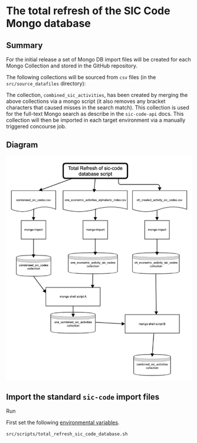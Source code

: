 # The total refresh of the SIC Code Mongo database

## Summary

For the initial release a set of Mongo DB import files will be created for each Mongo Collection and stored in the GitHub repository.

The following collections will be sourced from `csv` files (in the `src/source_datafiles` directory):

The collection, `combined_sic_activities`, has been created by merging the above collections via a mongo script (it also removes any bracket characters that caused misses in the search match). This collection is used for the full-text Mongo search as describe in the `sic-code-api` docs. This collection will then be imported in each target environment via a manually triggered concourse job.

## Diagram

![Total Refresh SIC Code Diagram](sic-code-db-total-refresh.png)

## Import the standard `sic-code` import files

Run

First set the following [environmental variables](environmental-variables.md).

``` bash
src/scripts/total_refresh_sic_code_database.sh
```
